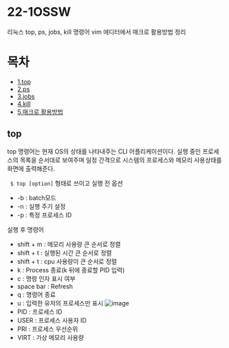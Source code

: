 # 22-1OSSW

리눅스 top, ps, jobs, kill 명령어
vim 에디터에서 매크로 활용방법 정리

# 목차
+ [1.top](#top)
+ [2.ps](#ps)
+ [3.jobs](#jobs)
+ [4.kill](#kill)
+ [5.매크로 활용방법](#매크로-활용방법)


## top

top 명령어는 현재 OS의 상태를 나타내주는 CLI 어플리케이션이다. 실행 중인 프로세스의 목록을 순서대로 보여주며 일정 간격으로 시스템의 프로세스와 메모리 사용상태를 화면에 출력해준다.

` $ top [option]`
형태로 쓰이고 실행 전 옵션 
 + -b : batch모드
 + -n : 실행 주기 설정
 + -p : 특정 프로세스 ID 
 
 실행 후 명령어
 + shift + m : 메모리 사용량 큰 순서로 정렬
 + shift + t : 실행된 시간 큰 순서로 정렬
 + shift + t : cpu 사용량이 큰 순서로 정렬
 + k         : Process 종료(k 뒤에 종료할 PID 입력)
 + c         : 명령 인자 표시 여부
 + space bar : Refresh
 + q         : 명령어 종료
 + u         : 입력한 유저의 프로세스만 표시
![image](https://user-images.githubusercontent.com/97331187/172019796-87dc2979-00df-4e86-ab88-0faee19dcf53.png)
+ PID : 프로세스 ID
+ USER : 프로세스 사용자 ID
+ PRI : 프로세스 우선순위
+ VIRT : 가상 메모리 사용량



